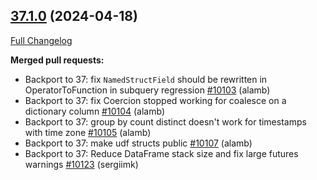 <!---
  Licensed to the Apache Software Foundation (ASF) under one
  or more contributor license agreements.  See the NOTICE file
  distributed with this work for additional information
  regarding copyright ownership.  The ASF licenses this file
  to you under the Apache License, Version 2.0 (the
  "License"); you may not use this file except in compliance
  with the License.  You may obtain a copy of the License at

    http://www.apache.org/licenses/LICENSE-2.0

  Unless required by applicable law or agreed to in writing,
  software distributed under the License is distributed on an
  "AS IS" BASIS, WITHOUT WARRANTIES OR CONDITIONS OF ANY
  KIND, either express or implied.  See the License for the
  specific language governing permissions and limitations
  under the License.
-->

## [37.1.0](https://github.com/apache/datafusion/tree/37.1.0) (2024-04-18)

[Full Changelog](https://github.com/apache/datafusion/compare/37.0.0...37.1.0)

**Merged pull requests:**

- Backport to 37: fix `NamedStructField` should be rewritten in OperatorToFunction in subquery regression [#10103](https://github.com/apache/datafusion/pull/10103) (alamb)
- Backport to 37: fix Coercion stopped working for coalesce on a dictionary column [#10104](https://github.com/apache/datafusion/pull/10104) (alamb)
- Backport to 37: group by count distinct doesn't work for timestamps with time zone [#10105](https://github.com/apache/datafusion/pull/10105) (alamb)
- Backport to 37: make udf structs public [#10107](https://github.com/apache/datafusion/pull/10107) (alamb)
- Backport to 37: Reduce DataFrame stack size and fix large futures warnings [#10123](https://github.com/apache/datafusion/pull/10123) (sergiimk)
